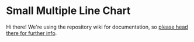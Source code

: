 # Small Multiple Line Chart

Hi there! We're using the repository wiki for documentation, so [please head there for further info](https://bitbucket.org/dm-p/power-bi-visuals-small-multiple-line-chart/wiki/).